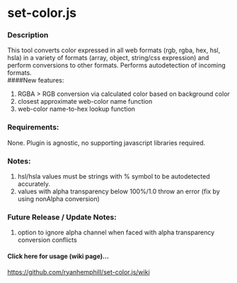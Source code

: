 # set-color.js

### Description
This tool converts color expressed in all web formats (rgb, rgba, hex, hsl, hsla) in a variety of formats (array, object, string/css expression) and perform conversions to other formats. Performs autodetection of incoming formats. <br>
####New features: 
1. RGBA > RGB conversion via calculated color based on background color
2. closest approximate web-color name function
3. web-color name-to-hex lookup function

### Requirements: 
None. Plugin is agnostic, no supporting javascript libraries required.

### Notes:
1. hsl/hsla values must be strings with % symbol to be autodetected accurately.
2. values with alpha transparency below 100%/1.0 throw an error (fix by using nonAlpha conversion)

### Future Release / Update Notes:
1. option to ignore alpha channel when faced with alpha transparency conversion conflicts

#### Click here for usage (wiki page)...
https://github.com/ryanhemphill/set-color.js/wiki

